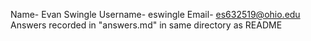 Name- Evan Swingle
Username- eswingle
Email- es632519@ohio.edu
Answers recorded in "answers.md" in same directory as README
